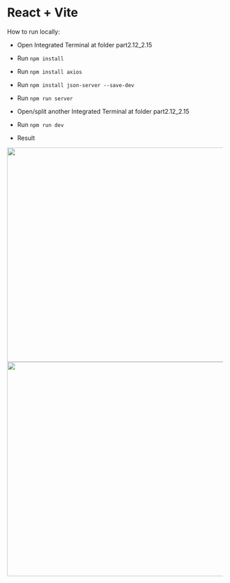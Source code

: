 # React + Vite

How to run locally: 
- Open Integrated Terminal at folder part2.12_2.15
- Run  `npm install`
- Run  `npm install axios`
- Run  `npm install json-server --save-dev`
- Run `npm run server`
- Open/split another Integrated Terminal at folder part2.12_2.15
- Run `npm run dev`
  
- Result
<img src="" width="800" height="500">
<img src="" width="800" height="500">


